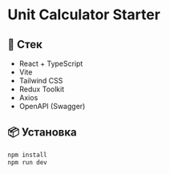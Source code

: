 # Unit Calculator Starter

## 🚀 Стек
- React + TypeScript
- Vite
- Tailwind CSS
- Redux Toolkit
- Axios
- OpenAPI (Swagger)

## 📦 Установка
```bash
npm install
npm run dev
